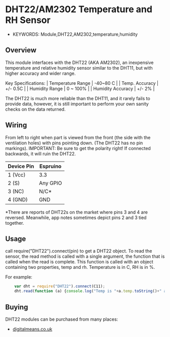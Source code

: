 <!--- Copyright (c) 2014 Spence Konde. See the file LICENSE for copying permission. -->
DHT22/AM2302 Temperature and RH Sensor
=====================

* KEYWORDS: Module,DHT22,AM2302,temperature,humidity

Overview
-----------------

This module interfaces with the DHT22 (AKA AM2302), an inexpensive temperature and relative humidity sensor similar to the DHT11, but with higher accuracy and wider range. 

Key Specifications:
  | Temperature Range | -40~80 C |
  | Temp. Accuracy    | +/- 0.5C |
  | Humidity Range    | 0 ~ 100% |
  | Humidity Accuracy | +/- 2%   |

The DHT22 is much more reliable than the DHT11, and it rarely fails to provide data, however, it is still important to perform your own sanity checks on the data returned. 


Wiring
-----------------

From left to right when part is viewed from the front (the side with the ventilation holes) with pins pointing down. (The DHT22 has no pin markings). 
IMPORTANT: Be sure to get the polarity right! If connected backwards, it will ruin the DHT22. 

  | Device Pin | Espruino |
  | ---------- | -------- |
  | 1 (Vcc)    | 3.3      |
  | 2 (S)      | Any GPIO |
  | 3 (NC)     | N/C*     |
  | 4 (GND)    | GND      |

*There are reports of DHT22s on the market where pins 3 and 4 are reversed. Meanwhile, app notes sometimes depict pins 2 and 3 tied together. 


Usage
------------

call require("DHT22").connect(pin) to get a DHT22 object. To read the sensor, the read method is called with a single argument, the function that is called when the read is complete. This function is called with an object containing two properties, temp and rh. Temperature is in C, RH is in %. 

For example:
```JavaScript
    var dht = require("DHT22").connect(C11);
    dht.read(function (a) {console.log("Temp is "+a.temp.toString()+" and RH is "+a.rh.toString());});
```

Buying
-----

DHT22 modules can be purchased from many places:

* [digitalmeans.co.uk](https://digitalmeans.co.uk/shop/index.php?route=product/search&tag=dht22)